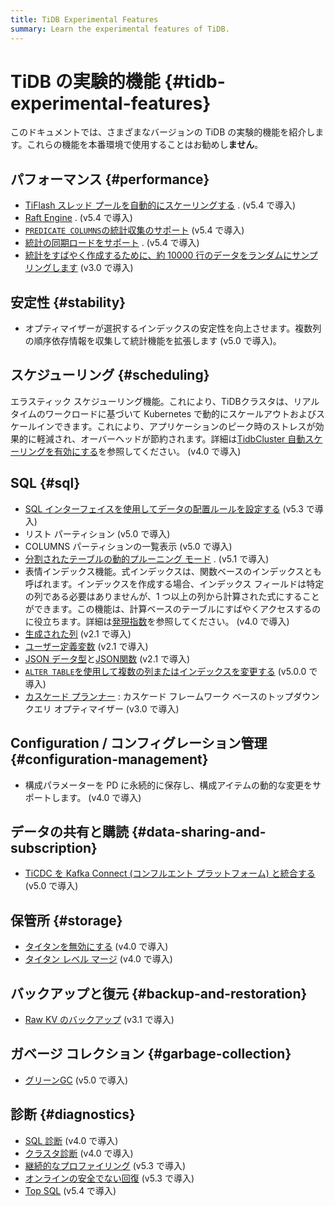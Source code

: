 ```yaml
---
title: TiDB Experimental Features
summary: Learn the experimental features of TiDB.
---
```


# TiDB の実験的機能 {#tidb-experimental-features}

このドキュメントでは、さまざまなバージョンの TiDB の実験的機能を紹介します。これらの機能を本番環境で使用することはお勧めし**ません**。

## パフォーマンス {#performance}

-   [TiFlash スレッド プールを自動的にスケーリングする](/tiflash/tiflash-configuration.md) . (v5.4 で導入)
-   [Raft Engine](/tikv-configuration-file.md#raft-engine) . (v5.4 で導入)
-   [`PREDICATE COLUMNS`の統計収集のサポート](/statistics.md#collect-statistics-on-some-columns) (v5.4 で導入)
-   [統計の同期ロードをサポート](/statistics.md#load-statistics) . (v5.4 で導入)
-   [統計をすばやく作成するために、約 10000 行のデータをランダムにサンプリングします](/system-variables.md#tidb_enable_fast_analyze) (v3.0 で導入)

## 安定性 {#stability}

-   オプティマイザーが選択するインデックスの安定性を向上させます。複数列の順序依存情報を収集して統計機能を拡張します (v5.0 で導入)。

## スケジューリング {#scheduling}

エラスティック スケジューリング機能。これにより、TiDBクラスタは、リアルタイムのワークロードに基づいて Kubernetes で動的にスケールアウトおよびスケールインできます。これにより、アプリケーションのピーク時のストレスが効果的に軽減され、オーバーヘッドが節約されます。詳細は[TidbCluster 自動スケーリングを有効にする](https://docs.pingcap.com/tidb-in-kubernetes/stable/enable-tidb-cluster-auto-scaling)を参照してください。 (v4.0 で導入)

## SQL {#sql}

-   [SQL インターフェイスを使用してデータの配置ルールを設定する](/placement-rules-in-sql.md) (v5.3 で導入)
-   リスト パーティション (v5.0 で導入)
-   COLUMNS パーティションの一覧表示 (v5.0 で導入)
-   [分割されたテーブルの動的プルーニング モード](/partitioned-table.md#dynamic-pruning-mode) . (v5.1 で導入)
-   表情インデックス機能。式インデックスは、関数ベースのインデックスとも呼ばれます。インデックスを作成する場合、インデックス フィールドは特定の列である必要はありませんが、1 つ以上の列から計算された式にすることができます。この機能は、計算ベースのテーブルにすばやくアクセスするのに役立ちます。詳細は[発現指数](/sql-statements/sql-statement-create-index.md)を参照してください。 (v4.0 で導入)
-   [生成された列](/generated-columns.md) (v2.1 で導入)
-   [ユーザー定義変数](/user-defined-variables.md) (v2.1 で導入)
-   [JSON データ型](/data-type-json.md)と[JSON関数](/functions-and-operators/json-functions.md) (v2.1 で導入)
-   [`ALTER TABLE`を使用して複数の列またはインデックスを変更する](/system-variables.md#tidb_enable_change_multi_schema) (v5.0.0 で導入)
-   [カスケード プランナー](/system-variables.md#tidb_enable_cascades_planner) : カスケード フレームワーク ベースのトップダウン クエリ オプティマイザー (v3.0 で導入)

## Configuration / コンフィグレーション管理 {#configuration-management}

-   構成パラメーターを PD に永続的に保存し、構成アイテムの動的な変更をサポートします。 (v4.0 で導入)

## データの共有と購読 {#data-sharing-and-subscription}

-   [TiCDC を Kafka Connect (コンフルエント プラットフォーム) と統合する](/ticdc/integrate-confluent-using-ticdc.md) (v5.0 で導入)

## 保管所 {#storage}

-   [タイタンを無効にする](/storage-engine/titan-configuration.md#disable-titan-experimental) (v4.0 で導入)
-   [タイタン レベル マージ](/storage-engine/titan-configuration.md#level-merge-experimental) (v4.0 で導入)

## バックアップと復元 {#backup-and-restoration}

-   [Raw KV のバックアップ](/br/use-br-command-line-tool.md#back-up-raw-kv-experimental-feature) (v3.1 で導入)

## ガベージ コレクション {#garbage-collection}

-   [グリーンGC](/system-variables.md#tidb_gc_scan_lock_mode-new-in-v50) (v5.0 で導入)

## 診断 {#diagnostics}

-   [SQL 診断](/information-schema/information-schema-sql-diagnostics.md) (v4.0 で導入)
-   [クラスタ診断](/dashboard/dashboard-diagnostics-access.md) (v4.0 で導入)
-   [継続的なプロファイリング](/dashboard/continuous-profiling.md) (v5.3 で導入)
-   [オンラインの安全でない回復](/online-unsafe-recovery.md) (v5.3 で導入)
-   [Top SQL](/dashboard/top-sql.md) (v5.4 で導入)
